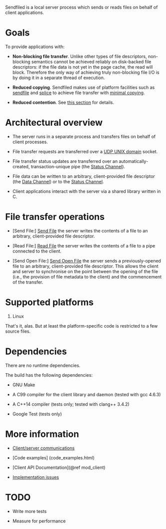 Sendfiled is a local server process which sends or reads files on behalf of
client applications.

# Goals

To provide applications with:

* **Non-blocking file transfer**. Unlike other types of file descriptors,
   non-blocking semantics cannot be achieved reliably on disk-backed file
   descriptors: if the file data is not yet in the page cache, the read will
   block. Therefore the only way of achieving truly non-blocking file I/O is by
   doing it in a separate thread of execution.

* **Reduced copying**. Sendfiled makes use of platform facilities such as
   [sendfile] and [splice] to achieve file transfer with [minimal
   copying][data_copying].

* **Reduced contention**. See [this section][impl_processes] for details.

# Architectural overview

* The server runs in a separate process and transfers files on behalf of client
  processes.

* File transfer requests are transferred over a [UDP UNIX
  domain](implementation.html) socket.

* File transfer status updates are transferred over an automatically-created,
  transaction-unique pipe (the [Status Channel][status_channel]).

* File data can be written to an arbitrary, client-provided file descriptor (the
  [Data Channel][data_channel]) or to the [Status Channel][status_channel].

* Client applications interact with the server via a shared library written in
  C.

<h1 id="semantics">File transfer operations</h1>

* [Send File:] [Send File] the server writes the contents of a file to an
  arbitrary, client-provided file descriptor.

* [Read File:] [Read File] the server writes the contents of a file to a pipe
  connected to the client.

* [Send Open File:] [Send Open File] the server sends a previously-opened file
  to an arbitrary, client-provided file descriptor. This allows the client and
  server to synchronise on the point between the opening of the file (i.e., the
  provision of file metadata to the client) and the commencement of the
  transfer.

# Supported platforms

1. Linux

That's it, alas. But at least the platform-specific code is restricted to a few
source files.

# Dependencies

There are no runtime dependencies.

The build has the following dependencies:

* GNU Make

* A C99 compiler for the client library and daemon (tested with gcc 4.6.3)

* A C++14 compiler (tests only; tested with clang++ 3.4.2)

* Google Test (tests only)

# More information

* [Client/server communications](messages.html)

* [Code examples] (code_examples.html)

* [Client API Documentation](@ref mod_client)

* [Implementation issues](implementation.html)

# TODO

* Write more tests

* Measure for performance

  [status_channel]: messages.html#status_channel
  [data_channel]: messages.html#data_channel
  [data_copying]: implementation.html#data_copying
  [impl_unix_sockets]: implementation.html#unix_sockets
  [impl_udp_vs_tcp]: implementation.html#udp_vs_tcp
  [impl_processes]: implementation.html#processes
  [Read File]: messages.html#read_file
  [Send File]: messages.html#send_file
  [Send Open File]: messages.html#send_open_file
  [splice]: http://linux.die.net/man/2/splice "splice(2)"
  [sendfile]: https://www.freebsd.org/cgi/man.cgi?query=sendfile "sendfile(2)"
